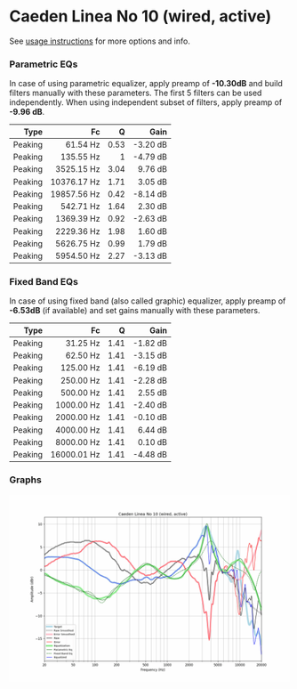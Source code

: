 # Caeden Linea No 10 (wired, active)
See [usage instructions](https://github.com/jaakkopasanen/AutoEq#usage) for more options and info.

### Parametric EQs
In case of using parametric equalizer, apply preamp of **-10.30dB** and build filters manually
with these parameters. The first 5 filters can be used independently.
When using independent subset of filters, apply preamp of **-9.96 dB**.

| Type    | Fc          |    Q | Gain     |
|--------:|------------:|-----:|---------:|
| Peaking | 61.54 Hz    | 0.53 | -3.20 dB |
| Peaking | 135.55 Hz   | 1    | -4.79 dB |
| Peaking | 3525.15 Hz  | 3.04 | 9.76 dB  |
| Peaking | 10376.17 Hz | 1.71 | 3.05 dB  |
| Peaking | 19857.56 Hz | 0.42 | -8.14 dB |
| Peaking | 542.71 Hz   | 1.64 | 2.30 dB  |
| Peaking | 1369.39 Hz  | 0.92 | -2.63 dB |
| Peaking | 2229.36 Hz  | 1.98 | 1.60 dB  |
| Peaking | 5626.75 Hz  | 0.99 | 1.79 dB  |
| Peaking | 5954.50 Hz  | 2.27 | -3.13 dB |

### Fixed Band EQs
In case of using fixed band (also called graphic) equalizer, apply preamp of **-6.53dB**
(if available) and set gains manually with these parameters.

| Type    | Fc          |    Q | Gain     |
|--------:|------------:|-----:|---------:|
| Peaking | 31.25 Hz    | 1.41 | -1.82 dB |
| Peaking | 62.50 Hz    | 1.41 | -3.15 dB |
| Peaking | 125.00 Hz   | 1.41 | -6.19 dB |
| Peaking | 250.00 Hz   | 1.41 | -2.28 dB |
| Peaking | 500.00 Hz   | 1.41 | 2.55 dB  |
| Peaking | 1000.00 Hz  | 1.41 | -2.40 dB |
| Peaking | 2000.00 Hz  | 1.41 | -0.10 dB |
| Peaking | 4000.00 Hz  | 1.41 | 6.44 dB  |
| Peaking | 8000.00 Hz  | 1.41 | 0.10 dB  |
| Peaking | 16000.01 Hz | 1.41 | -4.48 dB |

### Graphs
![](./Caeden%20Linea%20No%2010%20(wired,%20active).png)